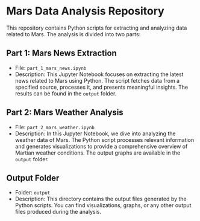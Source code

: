 # Mars Data Analysis Repository

This repository contains Python scripts for extracting and analyzing data related to Mars. The analysis is divided into two parts:

## Part 1: Mars News Extraction
- File: `part_1_mars_news.ipynb`
- Description: This Jupyter Notebook focuses on extracting the latest news related to Mars using Python. The script fetches data from a specified source, processes it, and presents meaningful insights. The results can be found in the `output` folder.

## Part 2: Mars Weather Analysis
- File: `part_2_mars_weather.ipynb`
- Description: In this Jupyter Notebook, we dive into analyzing the weather data of Mars. The Python script processes relevant information and generates visualizations to provide a comprehensive overview of Martian weather conditions. The output graphs are available in the `output` folder.

## Output Folder
- Folder: `output`
- Description: This directory contains the output files generated by the Python scripts. You can find visualizations, graphs, or any other output files produced during the analysis.
